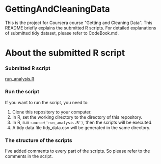 GettingAndCleaningData
======================

This is the project for Coursera course "Getting and Cleaning Data". This README briefly explains the submitted R scripts. For detailed explanations of submitted tidy dataset, please refer to CodeBook.md.

About the submitted R script
======================

### Submitted R script

[run_analysis.R](https://github.com/chimneyliu/GettingAndCleaningData/blob/master/run_analysis.R)

### Run the script

If you want to run the script, you need to

1. Clone this repository to your computer.
2. In R, set the working directory to the directory of this repository.
3. In R, run `source('run_analysis.R')`, then the scripts will be executed.
4. A tidy data file tidy_data.csv will be generated in the same directory.

### The structure of the scripts

I've added comments to every part of the scripts. So please refer to the comments in the script.
